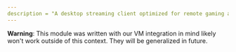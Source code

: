 ```yaml
---
description = "A desktop streaming client optimized for remote gaming and synchronized movie viewing."
---
```


**Warning**: This module was written with our VM integration in mind likely won't work outside of this context. They will be generalized in future.
